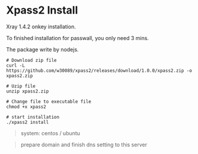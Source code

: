 # Xpass2 Install 

Xray 1.4.2 onkey installation.

To finished installation for passwall, you only need 3 mins. 

The package write by nodejs.

```
# Download zip file
curl -L https://github.com/w30089/xpass2/releases/download/1.0.0/xpass2.zip -o xpass2.zip

# Uzip file
unzip xpass2.zip

# Change file to executable file
chmod +x xpass2

# start installation
./xpass2 install

```

> system: centos / ubuntu

> prepare domain and finish dns setting to this server

